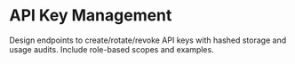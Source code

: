 # API Key Management
Design endpoints to create/rotate/revoke API keys with hashed storage and usage audits.
Include role-based scopes and examples.
